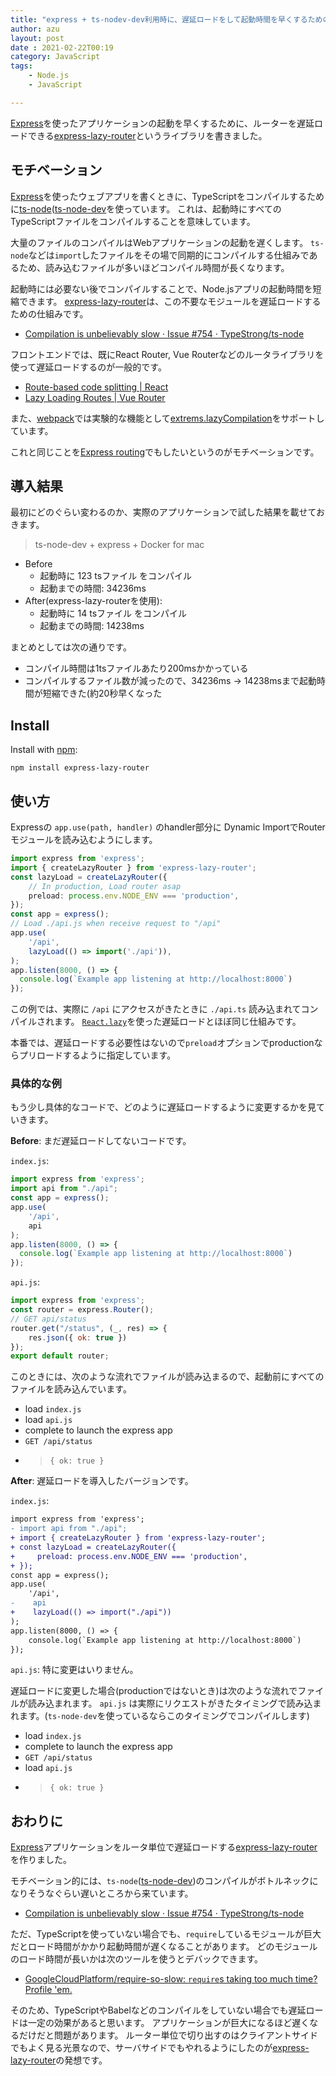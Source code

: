 ```yaml
---
title: "express + ts-nodev-dev利用時に、遅延ロードをして起動時間を早くするためのライブラリを書いた"
author: azu
layout: post
date : 2021-02-22T00:19
category: JavaScript
tags:
    - Node.js
    - JavaScript

---
```


[Express](https://expressjs.com/)を使ったアプリケーションの起動を早くするために、ルーターを遅延ロードできる[express-lazy-router](https://github.com/azu/express-lazy-router)というライブラリを書きました。

## モチベーション

[Express](https://expressjs.com/)を使ったウェブアプリを書くときに、TypeScriptをコンパイルするために[ts-node](https://github.com/TypeStrong/ts-node)([ts-node-dev](https://github.com/wclr/ts-node-dev)を使っています。
これは、起動時にすべてのTypeScriptファイルをコンパイルすることを意味しています。

大量のファイルのコンパイルはWebアプリケーションの起動を遅くします。
`ts-node`などは`import`したファイルをその場で同期的にコンパイルする仕組みであるため、読み込むファイルが多いほどコンパイル時間が長くなります。

起動時には必要ない後でコンパイルすることで、Node.jsアプリの起動時間を短縮できます。
[express-lazy-router](https://github.com/azu/express-lazy-router)は、この不要なモジュールを遅延ロードするための仕組みです。

- [Compilation is unbelievably slow · Issue #754 · TypeStrong/ts-node](https://github.com/TypeStrong/ts-node/issues/754)

フロントエンドでは、既にReact Router, Vue Routerなどのルータライブラリを使って遅延ロードするのが一般的です。

- [Route-based code splitting | React](https://reactjs.org/docs/code-splitting.html#route-based-code-splitting)
- [Lazy Loading Routes | Vue Router](https://router.vuejs.org/guide/advanced/lazy-loading.html)

また、[webpack](https://github.com/webpack/webpack)では実験的な機能として[extrems.lazyCompilation](https://github.com/webpack/webpack/releases/tag/v5.17.0)をサポートしています。

これと同じことを[Express routing](https://expressjs.com/en/guide/routing.html)でもしたいというのがモチベーションです。

## 導入結果

最初にどのぐらい変わるのか、実際のアプリケーションで試した結果を載せておきます。

> ts-node-dev + express + Docker for mac

- Before
  - 起動時に 123 tsファイル をコンパイル
  - 起動までの時間: 34236ms
- After(express-lazy-routerを使用):
  - 起動時に 14 tsファイル をコンパイル
  - 起動までの時間: 14238ms

まとめとしては次の通りです。

- コンパイル時間は1tsファイルあたり200msかかっている
- コンパイルするファイル数が減ったので、34236ms → 14238msまで起動時間が短縮できた(約20秒早くなった

## Install

Install with [npm](https://www.npmjs.com/):

    npm install express-lazy-router

## 使い方

Expressの `app.use(path, handler)` のhandler部分に Dynamic ImportでRouterモジュールを読み込むようにします。

```ts
import express from 'express';
import { createLazyRouter } from 'express-lazy-router';
const lazyLoad = createLazyRouter({
    // In production, Load router asap
    preload: process.env.NODE_ENV === 'production',
});
const app = express();
// Load ./api.js when receive request to "/api"
app.use(
    '/api',
    lazyLoad(() => import('./api')),
);
app.listen(8000, () => {
  console.log(`Example app listening at http://localhost:8000`)
});
```

この例では、実際に `/api` にアクセスがきたときに `./api.ts` 読み込まれてコンパイルされます。
[`React.lazy`](https://ja.reactjs.org/docs/code-splitting.html)を使った遅延ロードとほぼ同じ仕組みです。

本番では、遅延ロードする必要性はないので`preload`オプションでproductionならプリロードするように指定しています。

### 具体的な例

もう少し具体的なコードで、どのように遅延ロードするように変更するかを見ていきます。

**Before**: まだ遅延ロードしてないコードです。

`index.js`:

```js
import express from 'express';
import api from "./api";
const app = express();
app.use(
    '/api',
    api
);
app.listen(8000, () => {
  console.log(`Example app listening at http://localhost:8000`)
});
```

`api.js`:

```js
import express from 'express';
const router = express.Router();
// GET api/status
router.get("/status", (_, res) => {
    res.json({ ok: true })
});
export default router;
```

このときには、次のような流れでファイルが読み込まるので、起動前にすべてのファイルを読み込んでいます。

- load `index.js`
- load `api.js`
- complete to launch the express app 
- `GET /api/status`
- > `{ ok: true }`

**After**: 遅延ロードを導入したバージョンです。

`index.js`:

```diff
import express from 'express';
- import api from "./api";
+ import { createLazyRouter } from 'express-lazy-router';
+ const lazyLoad = createLazyRouter({
+     preload: process.env.NODE_ENV === 'production',
+ });
const app = express();
app.use(
    '/api',
-    api
+    lazyLoad(() => import("./api"))
);
app.listen(8000, () => {
    console.log(`Example app listening at http://localhost:8000`)
});
```

`api.js`: 特に変更はいりません。

遅延ロードに変更した場合(productionではないとき)は次のような流れでファイルが読み込まれます。
`api.js` は実際にリクエストがきたタイミングで読み込まれます。(`ts-node-dev`を使っているならこのタイミングでコンパイルします)

- load `index.js`
- complete to launch the express app
- `GET /api/status`
- load `api.js`
- > `{ ok: true }`

## おわりに

[Express](https://expressjs.com/)アプリケーションをルータ単位で遅延ロードする[express-lazy-router](https://github.com/azu/express-lazy-router)を作りました。

モチベーション的には、`ts-node`([ts-node-dev](https://github.com/wclr/ts-node-dev))のコンパイルがボトルネックになりそうなぐらい遅いところから来ています。

- [Compilation is unbelievably slow · Issue #754 · TypeStrong/ts-node](https://github.com/TypeStrong/ts-node/issues/754)

ただ、TypeScriptを使っていない場合でも、`require`しているモジュールが巨大だとロード時間がかかり起動時間が遅くなることがあります。
どのモジュールのロード時間が長いかは次のツールを使うとデバックできます。

- [GoogleCloudPlatform/require-so-slow: `require`s taking too much time? Profile 'em.](https://github.com/GoogleCloudPlatform/require-so-slow)

そのため、TypeScriptやBabelなどのコンパイルをしていない場合でも遅延ロードは一定の効果があると思います。
アプリケーションが巨大になるほど遅くなるだけだと問題があります。
ルーター単位で切り出すのはクライアントサイドでもよく見る光景なので、サーバサイドでもやれるようにしたのが[express-lazy-router](https://github.com/azu/express-lazy-router)の発想です。